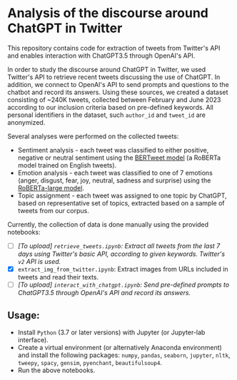# Analysis of the discourse around ChatGPT in Twitter
This repository contains code for extraction of tweets from Twitter's API and enables interaction with ChatGPT3.5 through OpenAI's API.

In order to study the discourse around ChatGPT in Twitter, we used Twitter's API to retrieve recent tweets discussing the use of ChatGPT.
In addition, we connect to OpenAI's API to send prompts and questions to the chatbot and record its answers.
Using these sources, we created a dataset consisting of ~240K tweets, collected between February and June 2023 according to our inclusion criteria based on pre-defined keywords.
All personal identifiers in the dataset, such ```author_id``` and ```tweet_id``` are anonymized.

Several analyses were performed on the collected tweets:
- Sentiment analysis - each tweet was classified to either positive, negative or neutral sentiment using the [BERTweet model](https://huggingface.co/finiteautomata/bertweet-base-sentiment-analysis) (a RoBERTa model trained on English tweets).
- Emotion analysis - each tweet was classified to one of 7 emotions (anger, disgust, fear, joy, neutral, sadness and surprise) using the [RoBERTa-large model](https://huggingface.co/j-hartmann/emotion-english-distilroberta-base).
- Topic assignment - each tweet was assigned to one topic by ChatGPT, based on representative set of topics, extracted based on a sample of tweets from our corpus.

Currently, the collection of data is done manually using the provided notebooks:
- [ ] _[To upload] ```retrieve_tweets.ipynb```: Extract all tweets from the last 7 days using Twitter's basic API, according to given keywords. Twitter's ```v2``` API is used._
- [x] ```extract_img_from_twitter.ipynb```: Extract images from URLs included in tweets and read their texts.
- [ ] _[To upload] ```interact_with_chatgpt.ipynb```: Send pre-defined prompts to ChatGPT3.5 through OpenAI's API and record its answers._

## Usage:
- Install ```Python```  (3.7 or later versions) with Jupyter (or Jupyter-lab interface).
- Create a virtual environment (or alternatively Anaconda environment) and install the following packages: ```numpy```, ```pandas```, ```seaborn```, ```jupyter```, ```nltk```, ```tweepy```, ```spacy```, ```gensim```, ```pyenchant```, ```beautifulsoup4```.
- Run the above notebooks.
